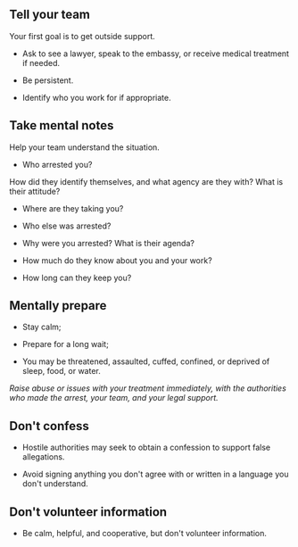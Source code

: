 [Title]: # (If you are Arrested)
[Order]: # (2)

## Tell your team

Your first goal is to get outside support.

*	Ask to see a lawyer, speak to the embassy, or receive medical treatment if needed. 

*	Be persistent. 

*   Identify who you work for if appropriate.

## Take mental notes

Help your team understand the situation. 

*   Who arrested you? 

How did they identify themselves, and what agency are they with? 
What is their attitude? 

*   Where are they taking you?

*   Who else was arrested?

*   Why were you arrested? What is their agenda?

*   How much do they know about you and your work?

*   How long can they keep you?

## Mentally prepare

*   Stay calm; 

*	Prepare for a long wait;

*	You may be threatened, assaulted, cuffed, confined, or deprived of sleep, food, or water. 

_Raise abuse or issues with your treatment immediately, with the authorities who made the arrest, your team, and your legal support._

## Don't confess

*   Hostile authorities may seek to obtain a confession to support false allegations.

*   Avoid signing anything you don't agree with or written in a language you don't understand.

## Don't volunteer information

*	Be calm, helpful, and cooperative, but don't volunteer information. 





  




